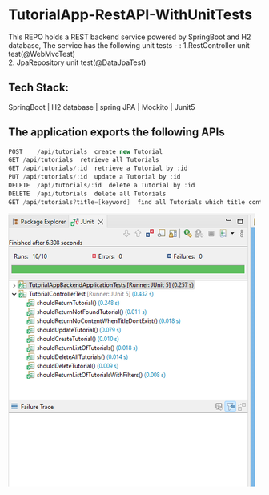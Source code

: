 # TutorialApp-RestAPI-WithUnitTests

This REPO holds a REST backend service powered by SpringBoot and H2 database,
The service has the following unit tests - : 
1.RestController unit test(@WebMvcTest) <br/>
2. JpaRepository unit test(@DataJpaTest)

## Tech Stack:
SpringBoot | H2 database | spring JPA | Mockito | Junit5

## The application exports the following APIs
```java
POST	/api/tutorials	create new Tutorial
GET	/api/tutorials	retrieve all Tutorials
GET	/api/tutorials/:id	retrieve a Tutorial by :id
PUT	/api/tutorials/:id	update a Tutorial by :id
DELETE	/api/tutorials/:id	delete a Tutorial by :id
DELETE	/api/tutorials	delete all Tutorials
GET	/api/tutorials?title=[keyword]	find all Tutorials which title contains keyword

```

[![Site preview](/public/rename.png)](https://github.com/bobmwangih/TutorialApp-RestAPI-WithUnitTests)
